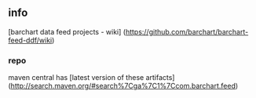 <!--

    Copyright (C) 2011-2012 Barchart, Inc. <http://www.barchart.com/>

    All rights reserved. Licensed under the OSI BSD License.

    http://www.opensource.org/licenses/bsd-license.php

-->
## info

[barchart data feed projects - wiki]
(https://github.com/barchart/barchart-feed-ddf/wiki) 

### repo

maven central has
[latest version of these artifacts]
(http://search.maven.org/#search%7Cga%7C1%7Ccom.barchart.feed)
